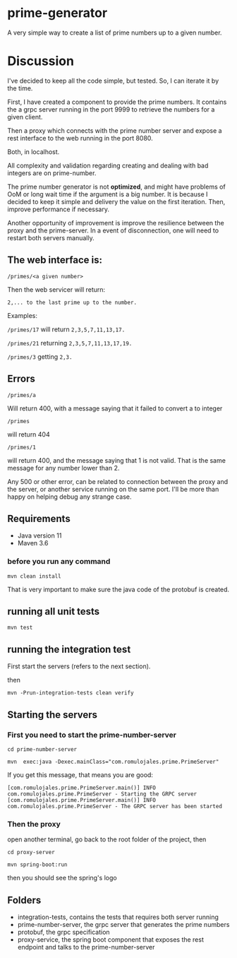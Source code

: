 # prime-generator

A very simple way to create a list of prime numbers up to a given number. 

# Discussion

I've decided to keep all the code simple, but tested. 
So, I can iterate it by the time.

First, I have created a component to provide the prime numbers. It contains the
a grpc server running in the port 9999 to retrieve the numbers for a given client. 

Then a proxy which connects with the prime number server and expose a rest interface to the web running in the 
port 8080.

Both, in localhost.

All complexity and validation regarding creating and dealing with bad integers are on prime-number. 

The prime number generator is not **optimized**, and might have problems of OoM or long wait time if the argument is a big number.
It is because I decided to keep it simple and delivery the value on the first iteration. Then, improve performance if necessary.

Another opportunity of improvement is improve the resilience between the proxy and the prime-server. In a
event of disconnection, one will need to restart both servers manually.


## The web interface is:

`/primes/<a given number>`

Then the web servicer will return:

`2,... to the last prime up to the number.`

Examples:

`/primes/17` will return `2,3,5,7,11,13,17.`

`/primes/21` returning  `2,3,5,7,11,13,17,19.`

`/primes/3` getting `2,3.`

## Errors

`/primes/a`

Will return 400, with a message saying that it failed to convert a to integer 

`/primes`

will return 404

`/primes/1`

will return 400, and the message saying that 1 is not valid. That is the same message for any number lower than 2.

Any 500 or other error, can be related to connection between the proxy and the server, or another service 
running on the same port. I'll be more than happy on helping debug any strange case. 


## Requirements

* Java version 11
* Maven 3.6

### before you run any command

`mvn clean install`

That is very important to make sure the java code of the protobuf is created. 

## running all unit tests

`mvn test`

## running the integration test

First start the servers (refers to the next section).

then 

`mvn -Prun-integration-tests clean verify` 

## Starting the servers

### First you need to start the prime-number-server

`cd prime-number-server`

`mvn  exec:java -Dexec.mainClass="com.romulojales.prime.PrimeServer" `

If you get this message, that means you are good:

```
[com.romulojales.prime.PrimeServer.main()] INFO com.romulojales.prime.PrimeServer - Starting the GRPC server
[com.romulojales.prime.PrimeServer.main()] INFO com.romulojales.prime.PrimeServer - The GRPC server has been started
```

### Then the proxy

open another terminal, go back to the root folder of the project, then 

`cd proxy-server`

`mvn spring-boot:run`

then you should see the spring's logo

## Folders

* integration-tests, contains the tests that requires both server running
* prime-number-server, the grpc server that generates the prime numbers
* protobuf, the grpc specification
* proxy-service, the spring boot component that exposes the rest endpoint and talks to the prime-number-server
